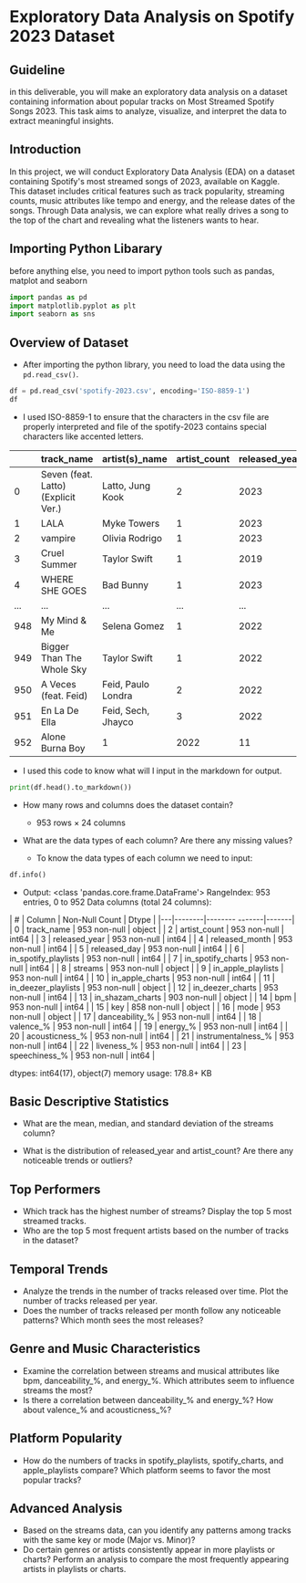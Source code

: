 # Exploratory Data Analysis on Spotify 2023 Dataset

## Guideline
in this deliverable, you will make an exploratory data analysis on a dataset containing information about popular tracks on Most Streamed Spotify Songs 2023. This task aims to analyze, visualize, and interpret the data to extract meaningful insights.

## Introduction
In this project, we will conduct Exploratory Data Analysis (EDA) on a dataset containing Spotify's most streamed songs of 2023, available on Kaggle. This dataset includes critical features such as track popularity, streaming counts, music attributes like tempo and energy, and the release dates of the songs. Through Data analysis, we can explore what really drives a song to the top of the chart and revealing what the listeners wants to hear. 

## Importing Python Libarary 
before anything else, you need to import python tools such as pandas, matplot and seaborn

```python
import pandas as pd
import matplotlib.pyplot as plt
import seaborn as sns
```



## Overview of Dataset
- After importing the python library, you need to load the data using the `pd.read_csv()`.
```python
df = pd.read_csv('spotify-2023.csv', encoding='ISO-8859-1')
df
```
 - I used ISO-8859-1 to ensure that the characters in the csv file are properly interpreted and file of the spotify-2023 contains special characters like accented letters.

| | track_name |	artist(s)_name |	artist_count |	released_year |	released_month |	released_day |	in_spotify_playlists |	in_spotify_charts |	streams |	in_apple_playlists |	... |	bpm |	key |	mode |	danceability_% |	valence_% |	energy_% |	acousticness_% |	instrumentalness_% |	liveness_% |	speechiness_% |
| -- |------------|----------------|--------------|---------------|----------------|--------------|----------------------|-------------------|---------|--------------------|-----|-----|-----|------|----------------|-----------|----------|----------------|--------------------|------------|---------------|
| 0 | Seven (feat. Latto) (Explicit Ver.) |	Latto, Jung Kook |	2 |	2023 |	7 |	14 |	553 |	147 |	141381703 |	43 |	... |	125 |	B |	Major |	80 |	89 |	83 |	31 |	0 |	8 |	4 |
| 1 | LALA       | Myke Towers    | 1 |	2023 |	3 |	23 |	1474 |	48  |	133716286  |	48  |	... |	92  |	C# |	Major |	71 |	61 |	74 |	7 |	0 |	10 |	4 |
| 2	| vampire    |	Olivia Rodrigo |	1 |	2023 |	6 |	30 |	1397 |	113 |	140003974  |	94  |	... |	138 |	F  |	Major |	51 |	32 |	53 |	17 |	0 |	31 |	6 |
| 3	| Cruel Summer |	Taylor Swift |	1 |	2019 |	8 |	23 |	7858 |	100 |	800840817  |	116 |	... |	170 |	A  | Major	| 55 |	58 |	72 |	11 |	0 |	11 |	15 | 
| 4	| WHERE SHE GOES |	Bad Bunny  |	1 |	2023 |	5 |	18 |	3133 |	50  |	303236322  |	84  |	... |	144 |	A  |	Minor |	65 |	23 |	80 |	14 |	63 |	11 | 6 |
| ... | ...          | ...        | ... | ... | ... | ... | ... | ... | ... | ... |... |... | ... | ... | ... | ... | ... | ... | ... | ... | ... | ... |
| 948 |	My Mind & Me | Selena Gomez | 1 | 2022 | 11 | 3 | 953 | 0 | 91473363 | 61 | ... | 144 | A | Major | 60 | 24 | 39 | 57 | 0 | 8 | 3 |
| 949 |	Bigger Than The Whole Sky |	Taylor Swift |	1 |	2022 |	10 |	21 |	1180 |	0 |	121871870 |	4 |	... |	166 |	F# |	Major |	42 |	7 |	24 |	83 |	1 |	12 |	6 |
| 950 |	A Veces (feat. Feid) |	Feid, Paulo Londra |	2 |	2022 |	11 |	3 |	573 |	0 |	73513683 |	2 |	... |	92 |	C# |	Major |	80 |	81 |	67 |	4 | 0 |	8 | 6 |
| 951 |	En La De Ella | Feid, Sech, Jhayco |	3 |	2022 |	10 |	20 |	1320 |	0 |	133895612 |	29 |	... |	97 |	C# |	Major |	82 |	67 |	77 |	8 |	0 |	12 |	5 |
| 952 |	Alone	Burna Boy |1 |	2022 |	11 |	4 |	782 |	2 |	96007391 |	27 |	... |	90 |	E	| Minor |	61 |	32 |	67 |	15 |	0 |	11 |	5 |


  - I used this code to know what will I input in the markdown for output.
```python
print(df.head().to_markdown())
```
    
- How many rows and columns does the dataset contain?
  - 953 rows × 24 columns
    
- What are the data types of each column? Are there any missing values?
  - To know the data types of each column we need to input:
```python
df.info()
```

  - Output:
<class 'pandas.core.frame.DataFrame'>
RangeIndex: 953 entries, 0 to 952
Data columns (total 24 columns):

| # | Column | Non-Null Count | Dtype |
|---|--------|-------- -------|-------| 
| 0 | track_name | 953 non-null | object |
| 2 | artist_count |          953 non-null |    int64 | 
| 3 | released_year |         953 non-null |    int64 | 
| 4 | released_month |        953 non-null |    int64 | 
| 5  | released_day |          953 non-null |    int64 | 
| 6  | in_spotify_playlists |  953 non-null |    int64 | 
| 7  | in_spotify_charts |     953 non-null |    int64 | 
| 8  | streams |               953 non-null |    object |
| 9  | in_apple_playlists |    953 non-null |   int64 | 
| 10 | in_apple_charts |       953 non-null |   int64 | 
| 11 | in_deezer_playlists |   953 non-null |   object |
| 12 | in_deezer_charts |      953 non-null |   int64 | 
| 13 | in_shazam_charts |      903 non-null |   object |
| 14 | bpm |                   953 non-null |   int64 | 
| 15 | key |                   858 non-null |   object |
| 16 | mode |                  953 non-null |    object |
| 17 | danceability_% |        953 non-null |    int64 | 
| 18 | valence_% |             953 non-null |   int64 | 
| 19 | energy_% |              953 non-null |    int64 | 
| 20 | acousticness_% |        953 non-null |    int64 | 
| 21 | instrumentalness_% |    953 non-null |    int64 | 
| 22 | liveness_% |            953 non-null |    int64 | 
| 23 | speechiness_% |         953 non-null |    int64 | 

dtypes: int64(17), object(7)
memory usage: 178.8+ KB
    
## Basic Descriptive Statistics
- What are the mean, median, and standard deviation of the streams column?
  
- What is the distribution of released_year and artist_count? Are there any noticeable trends or outliers?

## Top Performers
- Which track has the highest number of streams? Display the top 5 most streamed tracks.
- Who are the top 5 most frequent artists based on the number of tracks in the dataset?

## Temporal Trends
- Analyze the trends in the number of tracks released over time. Plot the number of tracks released per year.
- Does the number of tracks released per month follow any noticeable patterns? Which month sees the most releases?

## Genre and Music Characteristics
- Examine the correlation between streams and musical attributes like bpm, danceability_%, and energy_%. Which attributes seem to influence streams the most?
- Is there a correlation between danceability_% and energy_%? How about valence_% and acousticness_%?

## Platform Popularity
 - How do the numbers of tracks in spotify_playlists, spotify_charts, and apple_playlists compare? Which platform seems to favor the most popular tracks?
 
## Advanced Analysis
- Based on the streams data, can you identify any patterns among tracks with the same key or mode (Major vs. Minor)?
- Do certain genres or artists consistently appear in more playlists or charts? Perform an analysis to compare the most frequently appearing artists in playlists or charts.
